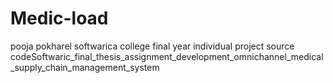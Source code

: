 # Medic-load
pooja pokharel 
softwarica college final year individual project source codeSoftwaric_final_thesis_assignment_development_omnichannel_medical_supply_chain_management_system
